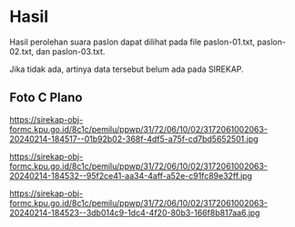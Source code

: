 # Hasil

Hasil perolehan suara paslon dapat dilihat pada file paslon-01.txt, paslon-02.txt, dan paslon-03.txt.

Jika tidak ada, artinya data tersebut belum ada pada SIREKAP.

## Foto C Plano

https://sirekap-obj-formc.kpu.go.id/8c1c/pemilu/ppwp/31/72/06/10/02/3172061002063-20240214-184517--01b92b02-368f-4df5-a75f-cd7bd5652501.jpg

https://sirekap-obj-formc.kpu.go.id/8c1c/pemilu/ppwp/31/72/06/10/02/3172061002063-20240214-184532--95f2ce41-aa34-4aff-a52e-c91fc89e32ff.jpg

https://sirekap-obj-formc.kpu.go.id/8c1c/pemilu/ppwp/31/72/06/10/02/3172061002063-20240214-184523--3db014c9-1dc4-4f20-80b3-166f8b817aa6.jpg
